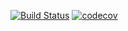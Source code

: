 [![Build Status](https://app.travis-ci.com/Jazzik42/job4j_dreamjob.svg?branch=master)](https://app.travis-ci.com/Jazzik42/job4j_dreamjob)
[![codecov](https://codecov.io/gh/Jazzik42/job4j_dreamjob/branch/master/graph/badge.svg?token=BFYB5LWDBK)](https://codecov.io/gh/Jazzik42/job4j_dreamjob)